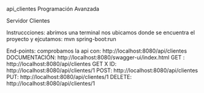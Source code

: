 api_clientes
Programación Avanzada

Servidor Clientes

Instruccciones:
abrimos una terminal nos ubicamos donde se encuentra el proyecto y ejcutamos:
mvn spring-boot:run

End-points:
comprobamos la api con: http://localhost:8080/api/clientes
DOCUMENTACIÓN: http://localhost:8080/swagger-ui/index.html
GET : http://localhost:8080/api/clientes
GET X ID: http://localhost:8080/api/clientes/1
POST: http://localhost:8080/api/clientes
PUT: http://localhost:8080/api/clientes/1
DELETE: http://localhost:8080/api/clientes/1
